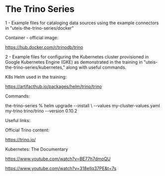 # The Trino Series

1 - Example files for cataloging data sources using the example connectors in "uteis-the-trino-series/docker"

Container - official image:

https://hub.docker.com/r/trinodb/trino

2 - Example files for configuring the Kubernetes cluster provisioned in Google Kubernetes Engine (GKE) as demonstrated in the training in "uteis-the-trino-series/kubernetes," along with useful commands.

K8s Helm used in the training:

https://artifacthub.io/packages/helm/trino/trino

Commands:

the-trino-series % helm upgrade --install \ --values my-cluster-values.yaml
my-trino
trino/trino
--version 0.10.2


Useful links:

Official Trino content:

https://trino.io/

Kubernetes: The Documentary

https://www.youtube.com/watch?v=BE77h7dmoQU

https://www.youtube.com/watch?v=318elIq37PE&t=7s
